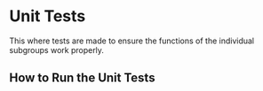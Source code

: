 # Unit Tests

This where tests are made to ensure the functions of the individual subgroups work properly.

## How to Run the Unit Tests
